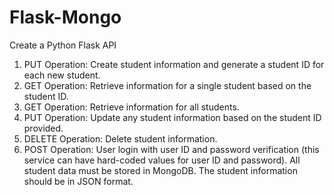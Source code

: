 # Flask-Mongo

Create a Python Flask API 
1. PUT Operation: Create student information and generate a 
student ID for each new student. 
2. GET Operation: Retrieve information for a single student 
based on the student ID. 
3. GET Operation: Retrieve information for all students. 
4. PUT Operation: Update any student information based on 
the student ID provided. 
5. DELETE Operation: Delete student information. 
6. POST Operation: User login with user ID and password 
verification (this service can have hard-coded values for user 
ID and password). 
All student data must be stored in MongoDB. The student 
information should be in JSON format. 
